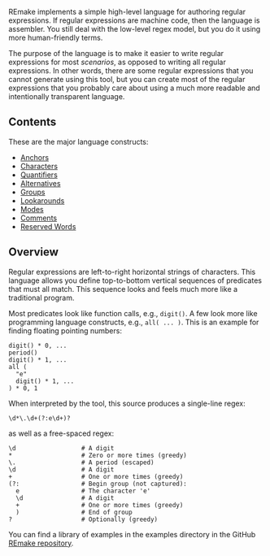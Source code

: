 REmake implements a simple high-level language for authoring regular expressions. 
If regular expressions are machine code, then the language is assembler. 
You still deal with the low-level regex model, but you do it using more human-friendly terms.

The purpose of the language is to make it easier to write regular expressions for most *scenarios*,
as opposed to writing all regular expressions. In other words, there are some regular expressions that
you cannot generate using this tool, but you can create most of the regular expressions that you
probably care about using a much more readable and intentionally transparent language.

## Contents

These are the major language constructs:

- [Anchors](anchors.md)
- [Characters](characters.md)
- [Quantifiers](quantifiers.md)
- [Alternatives](alternatives.md)
- [Groups](groups.md)
- [Lookarounds](lookarounds.md)
- [Modes](modes.md)
- [Comments](comments.md)
- [Reserved Words](reserved.md)

## Overview

Regular expressions are left-to-right horizontal strings of characters.
This language allows you define top-to-bottom vertical sequences of predicates that must all match.
This sequence looks and feels much more like a traditional program.

Most predicates look like function calls, e.g., `digit()`.
A few look more like programming language constructs, e.g., `all( ... )`.
This is an example for finding floating pointing numbers:

```
digit() * 0, ...
period()
digit() * 1, ...
all (
  "e"
  digit() * 1, ...
) * 0, 1
```

When interpreted by the tool, this source produces a single-line regex: 

```
\d*\.\d+(?:e\d+)?
```

as well as a free-spaced regex:

```
\d                  # A digit
*                   # Zero or more times (greedy)
\.                  # A period (escaped)
\d                  # A digit
+                   # One or more times (greedy)
(?:                 # Begin group (not captured):
  e                 # The character 'e'
  \d                # A digit
  +                 # One or more times (greedy)
  )                 # End of group
?                   # Optionally (greedy)
```

You can find a library of examples in the examples directory in the GitHub [REmake repository](https://github.com/alecramsay/REmake).